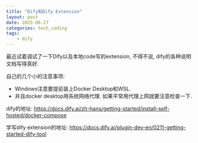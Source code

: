 ```yaml
---
title: "Dify和Dify Extension"
layout: post
date: 2025-06-27
categories: tech_coding
tags:
    - dify
---
```



最近试着调试了一下Dify以及本地code写的extension, 不得不说, dify的各种说明文档写得真好. 

自己的几个小的注意事项:
- Windows注意要提前装上Docker Desktop和WSL. 
- 并且docker desktop用系统网络代理. 如果平常用代理上网就要注意检查一下. 


dify的地址: 
https://docs.dify.ai/zh-hans/getting-started/install-self-hosted/docker-compose

学写dify extension的地址:
https://docs.dify.ai/plugin-dev-en/0211-getting-started-dify-tool